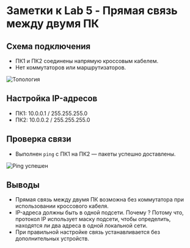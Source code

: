 # Заметки к Lab 5 - Прямая связь между двумя ПК

## Схема подключения

- ПК1 и ПК2 соединены напрямую кроссовым кабелем.
- Нет коммутаторов или маршрутизаторов.

![Топология](topology.png)

## Настройка IP-адресов

- ПК1: 10.0.0.1 / 255.255.255.0  
- ПК2: 10.0.0.2 / 255.255.255.0  

## Проверка связи

- Выполнен `ping` с ПК1 на ПК2 — пакеты успешно доставлены.

![Ping успешен](ping_success.png)

## Выводы

- Прямая связь между двумя ПК возможна без коммутатора при использовании кроссового кабеля.
- IP-адреса должны быть в одной подсети. Почему ? Потому что, протокол IP использует маску подсети, чтобы определить, находятся ли два адреса в одной локальной сети.
- При правильной настройке связь устанавливается без дополнительных устройств.
